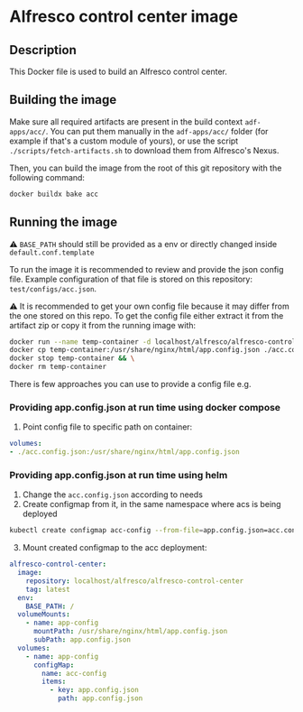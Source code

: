 # Alfresco control center image

## Description

This Docker file is used to build an Alfresco control center.

## Building the image

Make sure all required artifacts are present in the build context `adf-apps/acc/`.
You can put them manually in the `adf-apps/acc/` folder (for example if that's a
custom module of yours), or use the script `./scripts/fetch-artifacts.sh` to
download them from Alfresco's Nexus.

Then, you can build the image from the root of this git repository with the
following command:

```bash
docker buildx bake acc
```

## Running the image

:warning: `BASE_PATH` should still be provided as a env or directly changed
inside `default.conf.template`

To run the image it is recommended to review and provide the json config file.
Example configuration of that file is stored on this repository: `test/configs/acc.json`.

:warning: It is recommended to get your own config file because it may differ
from the one stored on this repo. To get the config file either extract it from
the artifact zip or copy it from the running image with:

```sh
docker run --name temp-container -d localhost/alfresco/alfresco-control-center:latest && \
docker cp temp-container:/usr/share/nginx/html/app.config.json ./acc.config.json && \
docker stop temp-container && \
docker rm temp-container
```

There is few approaches you can use to provide a config
file e.g.

### Providing app.config.json at run time using docker compose

1. Point config file to specific path on container:

```yaml
volumes:
- ./acc.config.json:/usr/share/nginx/html/app.config.json
```

### Providing app.config.json at run time using helm

1. Change the `acc.config.json` according to needs
2. Create configmap from it, in the same namespace where acs is being deployed

```sh
kubectl create configmap acc-config --from-file=app.config.json=acc.config.json
```

3. Mount created configmap to the acc deployment:

```yaml
alfresco-control-center:
  image:
    repository: localhost/alfresco/alfresco-control-center
    tag: latest
  env:
    BASE_PATH: /
  volumeMounts:
    - name: app-config
      mountPath: /usr/share/nginx/html/app.config.json
      subPath: app.config.json
  volumes:
    - name: app-config
      configMap:
        name: acc-config
        items:
          - key: app.config.json
            path: app.config.json
```
